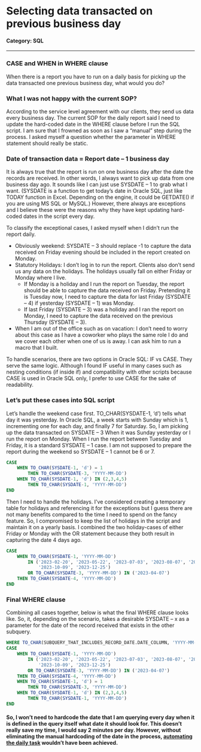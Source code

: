 # Selecting data transacted on previous business day

#### Category: SQL

---

### CASE and WHEN in WHERE clause

When there is a report you have to run on a daily basis for picking up the data transacted one previous business day, what would you do?

### What I was not happy with the current SOP?

According to the service level agreement with our clients, they send us data every business day. The current SOP for the daily report said I need to update the hard-coded date in the WHERE clause before I run the SQL script. I am sure that I frowned as soon as I saw a “manual” step during the process. I asked myself a question whether the parameter in WHERE statement should really be static.

### Date of transaction data = Report date – 1 business day

It is always true that the report is run on one business day after the date the records are received. In other words, I always want to pick up data from one business day ago. It sounds like I can just use SYSDATE – 1 to grab what I want. (SYSDATE is a function to get today’s date in Oracle SQL, just like TODAY function in Excel. Depending on the engine, it could be GETDATE() if you are using MS SQL or MySQL.) However, there always are exceptions and I believe these were the reasons why they have kept updating hard-coded dates in the script every day.

To classify the exceptional cases, I asked myself when I didn’t run the report daily.

- Obviously weekend: SYSDATE – 3 should replace -1 to capture the data received on Friday evening should be included in the report created on Monday.
- Statutory Holidays: I don’t log in to run the report. Clients also don’t send us any data on the holidays. The holidays usually fall on either Friday or Monday where I live.
  - If Monday is a holiday and I run the report on Tuesday, the report should be able to capture the data received on Friday. Pretending it is Tuesday now, I need to capture the data for last Friday (SYSDATE – 4) if yesterday (SYSDATE – 1) was Monday.
  - If last Friday (SYSDATE – 3) was a holiday and I ran the report on Monday, I need to capture the data received on the previous Thursday (SYSDATE – 3).
- When I am out of the office such as on vacation: I don’t need to worry about this case as I have a coworker who plays the same role I do and we cover each other when one of us is away. I can ask him to run a macro that I built.

To handle scenarios, there are two options in Oracle SQL: IF vs CASE. They serve the same logic. Although I found IF useful in many cases such as nesting conditions (if inside if) and compatibility with other scripts because CASE is used in Oracle SQL only, I prefer to use CASE for the sake of readability.

### Let’s put these cases into SQL script

Let’s handle the weekend case first. TO_CHAR(SYSDATE-1, ‘d’) tells what day it was yesterday. In Oracle SQL, a week starts with Sunday which is 1, incrementing one for each day, and finally 7 for Saturday. So, I am picking up the data transacted on SYSDATE – 3 When it was Sunday yesterday or I run the report on Monday. When I run the report between Tuesday and Friday, it is a standard SYSDATE – 1 case. I am not supposed to prepare the report during the weekend so SYSDATE – 1 cannot be 6 or 7.

```SQL
CASE 
    WHEN TO_CHAR(SYSDATE-1, 'd') = 1 
        THEN TO_CHAR(SYSDATE-3, 'YYYY-MM-DD')
    WHEN TO_CHAR(SYSDATE-1, 'd') IN (2,3,4,5) 
        THEN TO_CHAR(SYSDATE-1, 'YYYY-MM-DD')
END
```

Then I need to handle the holidays. I’ve considered creating a temporary table for holidays and referencing it for the exceptions but I guess there are not many benefits compared to the time I need to spend on the fancy feature. So, I compromised to keep the list of holidays in the script and maintain it on a yearly basis. I combined the two holiday-cases of either Friday or Monday with the OR statement because they both result in capturing the date 4 days ago.

```SQL
CASE
    WHEN TO_CHAR(SYSDATE-1, 'YYYY-MM-DD') 
        IN ('2023-02-20', '2023-05-22', '2023-07-03', '2023-08-07', '2023-09-04',
            '2023-10-09', '2023-12-25')
        OR TO_CHAR(SYSDATE-3, 'YYYY-MM-DD') IN ('2023-04-07') 
    THEN TO_CHAR(SYSDATE-4, 'YYYY-MM-DD')  
END
```

### Final WHERE clause

Combining all cases together, below is what the final WHERE clause looks like. So, it, depending on the scenario, takes a desirable SYSDATE – x as a parameter for the date of the record received that exists in the other subquery.

```SQL
WHERE TO_CHAR(SUBQUERY_THAT_INCLUDES_RECORD_DATE.DATE_COLUMN, 'YYYY-MM-DD') =
CASE
    WHEN TO_CHAR(SYSDATE-1, 'YYYY-MM-DD') 
        IN ('2023-02-20', '2023-05-22', '2023-07-03', '2023-08-07', '2023-09-04',
            '2023-10-09', '2023-12-25')
        OR TO_CHAR(SYSDATE-3, 'YYYY-MM-DD') IN ('2023-04-07') 
    THEN TO_CHAR(SYSDATE-4, 'YYYY-MM-DD')  
    WHEN TO_CHAR(SYSDATE-1, 'd') = 1 
        THEN TO_CHAR(SYSDATE-3, 'YYYY-MM-DD')
    WHEN TO_CHAR(SYSDATE-1, 'd') IN (2,3,4,5) 
        THEN TO_CHAR(SYSDATE-1, 'YYYY-MM-DD')
END
```

#### So, I won’t need to hardcode the date that I am querying every day when it is defined in the query itself what date it should look for. This doesn’t really save my time, I would say 2 minutes per day. However, without eliminating the manual hardcoding of the date in the process, [automating the daily task](https://ericsoonyoulkwon.github.io/2023/05/21/automating-daily-report-with-VBA.html/) wouldn’t have been achieved.
